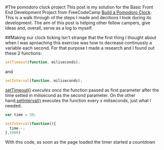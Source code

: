 #The pomodoro clock project
This post is my solution for the Basic Front End Development Project from FreeCodeCamp [Build a Pomodoro Clock](http://www.freecodecamp.com/challenges/zipline-build-a-pomodoro-clock). This is a walk through of the steps I made and decitions I took during its development. The aim of this post is helping other fellow campers, give ideas and, overall, serve as a log to myself.

##Making our clock ticking
Isn't strange that the first thing I thought about when I was aproaching this exercise was how to decrease continuosly a variable each second. For that purpose I made a research and I found out these 2 functions:
```javascript
setTimeout(function, miliseconds);
```
and

```javascript
setInterval(function, miliseconds);
```

[setTimeout()](http://www.w3schools.com/jsref/met_win_settimeout.asp) *executes once* the function passed as first parameter after the time setted in milisecond as the second parameter.
On the other hand,[setInterval()](http://www.w3schools.com/jsref/met_win_setinterval.asp) executes the function every x miliseconds, just what I needed.

```javascript
var time = 30;

setInterval(function(){
  time--;
},1000)
```
With this code, as soon as the page loaded the timer started a countdown